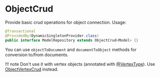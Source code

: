# ObjectCrud

Provide basic crud operations for object connection. 
Usage:

```java
@Transactional
@ProvidedBy(DynamicSingletonProvider.class)
public interface ModelRepository extends ObjectCrud<Model> {}
```

You can use `objectToDocument` and `documentToObject` methods for conversion to/from documents.

!!! note 
    Don't use it with vertex objects (annotated with [@VertexType](../../mapping/class/vertex.md)). 
    Use [ObjectVertexCrud](objvcrud.md) instead.
